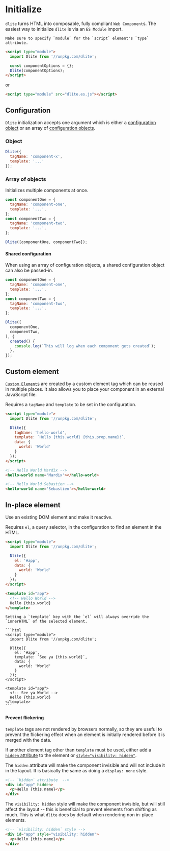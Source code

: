 # Initialize

`dlite` turns HTML into composable, fully compliant `Web Component`s. The easiest way to initialize `dlite` is via an `ES Module` import.

```{warning}
Make sure to specify `module` for the `script` element's `type` attribute.
```

```html
<script type="module">
  import Dlite from '//unpkg.com/dlite';

  const componentOptions = {};
  Dlite(componentOptions);
</script>
```

or

```html 
<script type="module" src="dlite.es.js"></script>
```

## Configuration

`Dlite` initialization accepts one argument which is either a [configuration object](configuration.md) or an array of [configuration objects](configuration.md).

### Object

```js
Dlite({
  tagName: 'component-x',
  template: '...'
});
```

### Array of objects

Initializes multiple components at once.

```js
const componentOne = {
  tagName: 'component-one',
  template: '...',
};
const componentTwo = {
  tagName: 'component-two',
  template: '...',
};

Dlite([componentOne, componentTwo]);
```

#### Shared configuration

When using an array of configuration objects, a shared configuration object can also be passed-in.

```js
const componentOne = {
  tagName: 'component-one',
  template: '...',
};
const componentTwo = {
  tagName: 'component-two',
  template: '...',
};

Dlite([
  componentOne,
  componentTwo,
], {
  created() {
    console.log(`This will log when each component gets created`);
  },
});
```

## Custom element

[`Custom Element`s](https://developer.mozilla.org/en-US/docs/Web/Web_Components/Using_custom_elements) are created by a custom element tag which can be reused in multiple places. It also allows you to place your component in an external JavaScript file.

Requires a `tagName` and `template` to be set in the configuration.

```html
<script type="module">
  import Dlite from '//unpkg.com/dlite';

  Dlite({
    tagName: 'hello-world',
    template: `Hello {this.world} {this.prop.name}!`,
    data: {
      world: 'World'
    }
  });
</script>

<!-- Hello World Mardix -->
<hello-world name='Mardix'></hello-world>

<!-- Hello World Sebastien -->
<hello-world name='Sebastien'></hello-world>
```

## In-place element

Use an existing DOM element and make it reactive.

Requires `el`, a query selector, in the configuration to find an element in the HTML.

```html
<script type="module">
  import Dlite from '//unpkg.com/dlite';

  Dlite({
    el: '#app',
    data: {
      world: 'World'
    }
  });
</script>

<template id="app">
  <!-- Hello World -->
  Hello {this.world}
</template>
```

````{warning}
Setting a `template` key with the `el` will always override the `innerHTML` of the selected element.

```html
<script type="module">
  import Dlite from '//unpkg.com/dlite';

  Dlite({
    el: '#app',
    template: `See ya {this.world}`,
    data: {
      world: 'World'
    }
  });
</script>

<template id="app">
  <!-- See ya World -->
  Hello {this.world}
</template>
```
````

#### Prevent flickering

`template` tags are not rendered by browsers normally, so they are useful to prevent the flickering effect when an element is initially rendered before it is merged with the data.

If another element tag other than `template` must be used, either add a [`hidden` attribute](https://developer.mozilla.org/en-US/docs/Web/HTML/Global_attributes/hidden) to the element or [`style="visibility: hidden"`](https://developer.mozilla.org/en-US/docs/Web/CSS/visibility).

The `hidden` attribute will make the component invisible and will not include it in the layout. It is basically the same as doing a `display: none` style.

```html
<!-- `hidden` attribute  -->
<div id="app" hidden>
  <p>Hello {this.name}</p>
</div>
```

The `visibility: hidden` style will make the component invisible, but will still affect the layout -- this is beneficial to prevent elements from shifting as much. This is what `dlite` does by default when rendering non in-place elements.

```html
<!-- `visibility: hidden` style -->
<div id="app" style="visibility: hidden">
  <p>Hello {this.name}</p>
</div>
```
